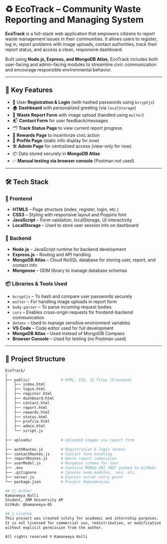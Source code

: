 # ♻️ EcoTrack – Community Waste Reporting and Managing System

**EcoTrack** is a full-stack web application that empowers citizens to report waste management issues in their communities. It allows users to register, log in, report problems with image uploads, contact authorities, track their report status, and access a clean, responsive dashboard.

Built using **Node.js, Express, and MongoDB Atlas**, EcoTrack includes both user-facing and admin-facing modules to streamline civic communication and encourage responsible environmental behavior.

---

## 🌟 Key Features

- 🔐 User **Registration & Login** (with hashed passwords using `bcryptjs`)
- 🏠 **Dashboard** with personalized greeting (via `localStorage`)
- 📸 **Waste Report Form** with image upload (handled using `multer`)
- 📬 **Contact Form** for user feedback/messages
- 🗂️ **Track Status Page** to view current report progress
- 🏅 **Rewards Page** to incentivize civic action
- 👤 **Profile Page** (static info display for now)
- 🛠️ **Admin Page** for centralized access (view-only for now)
- 📦 Data stored securely in **MongoDB Atlas**
- ✅ **Manual testing via browser console** (Postman not used)

---

## 🛠️ Tech Stack

### 🔷 Frontend
- **HTML5** – Page structure (index, register, login, etc.)
- **CSS3** – Styling with responsive layout and Poppins font
- **JavaScript** – Form validation, localStorage, UI interactivity
- **LocalStorage** – Used to store user session info on dashboard

### 🔶 Backend
- **Node.js** – JavaScript runtime for backend development
- **Express.js** – Routing and API handling
- **MongoDB Atlas** – Cloud NoSQL database for storing user, report, and contact info
- **Mongoose** – ODM library to manage database schemas

### 📦 Libraries & Tools Used
- `bcryptjs` – To hash and compare user passwords securely
- `multer` – For handling image uploads in report form
- `body-parser` – To parse incoming request bodies
- `cors` – Enables cross-origin requests for frontend-backend communication
- `dotenv` – Used to manage sensitive environment variables
- **VS Code** – Code editor used for full development
- **MongoDB Atlas** – Used instead of MongoDB Compass
- **Browser Console** – Used for testing (no Postman used)

---

## 🧩 Project Structure

```bash
EcoTrack/
│
├── public/              # HTML, CSS, JS files (Frontend)
│   ├── index.html
│   ├── login.html
│   ├── register.html
│   ├── dashboard.html
│   ├── contact.html
│   ├── report.html
│   ├── rewards.html
│   ├── status.html
│   ├── profile.html
│   ├── admin.html
│   └── script.js
│
├── uploads/             # Uploaded images via report form
│
├── authRoutes.js        # Registration & login routes
├── contactRoutes.js     # Contact form handling
├── reportRoutes.js      # Waste report submission
├── userModel.js         # Mongoose schema for user
├── .env                 # Contains MONGO_URI (NOT pushed to GitHub)
├── .gitignore           # Ignores node_modules, .env, etc.
├── server.js            # Express server entry point
└── package.json         # Project dependencies

## 👩‍💻 Author
Kamaneeya Kolli
Student, SRM University AP
GitHub: @kamaneeya-05

## 📜 License
This project was created solely for academic and internship purposes.
It is not licensed for commercial use, redistribution, or modification
without explicit permission from the author.

All rights reserved © Kamaneeya Kolli

